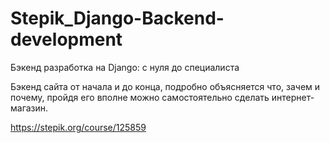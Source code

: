 # Stepik_Django-Backend-development

Бэкенд разработка на Django: с нуля до специалиста

Бэкенд сайта от начала и до конца, подробно объясняется что, зачем и почему, 
пройдя его вполне можно самостоятельно сделать интернет- магазин.

https://stepik.org/course/125859
